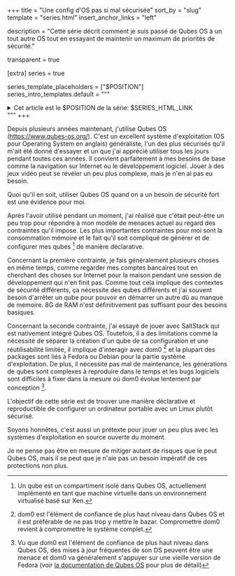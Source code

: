 +++
title = "Une config d'OS pas si mal sécurisée"
sort_by = "slug"
template = "series.html"
insert_anchor_links = "left"

description = "Cette série décrit comment je suis passé de Qubes OS à un tout autre OS tout en essayant de maintenir un maximum de priorités de sécurité."

transparent = true

[extra]
series = true

series_template_placeholders = ["$POSITION"]
series_intro_templates.default = """
<details>
  <summary>Cet article est le $POSITION de la série: $SERIES_HTML_LINK</summary>
  $SERIES_PAGES_OLIST
</details>
"""
+++

Depuis plusieurs années maintenant, j'utilise Qubes OS (<https://www.qubes-os.org/>).
C'est un excellent système d'exploitation (OS pour Operating System en anglais) généraliste, l'un des plus sécurisés qu'il m'ait été donné d'essayer et un que j'ai apprécié utiliser tous les jours pendant toutes ces années.
Il convient parfaitement à mes besoins de base comme la navigation sur Internet ou le développement logiciel.
Jouer à des jeux vidéo peut se révéler un peu plus complexe, mais je n'en ai pas eu besoin.

Quoi qu'il en soit, utiliser Qubes OS quand on a un besoin de sécurité fort est une évidence pour moi.

Après l'avoir utilisé pendant un moment, j'ai réalisé que c'était peut-être un peu trop pour répondre à mon modèle de menaces actuel au regard des contraintes qu'il impose.
Les plus importantes contraintes pour moi sont la consommation mémoire et le fait qu'il soit compliqué de générer et de configurer mes qubes [^1] de manière déclarative.

Concernant la première contrainte, je fais généralement plusieurs choses en même temps, comme regarder mes comptes bancaires tout en cherchant des choses sur Internet pour la maison pendant une session de développement qui n'en finit pas.
Comme tout cela implique des contextes de sécurité différents, ça nécessite des qubes différents et j'ai souvent besoin d'arrêter un qube pour pouvoir en démarrer un autre dû au manque de mémoire.
8G de RAM n'est définitivement pas suffisant pour des besoins basiques.

Concernant la seconde contrainte, j'ai essayé de jouer avec SaltStack qui est nativement intégré Qubes OS.
Toutefois, il a des limitations comme la nécessité de séparer la création d'un qube de sa configuration et une réutilisabilité limitée, il implique d'interagir avec dom0 [^2] et la plupart des packages sont liés à Fedora ou Debian pour la partie système d'exploitation.
De plus, il nécessite pas mal de maintenance, les générations de qubes sont complexes à reproduire dans le temps et les bugs logiciels sont difficiles à fixer dans la mesure où dom0 évolue lentement par conception [^3].

L'objectif de cette série est de trouver une manière déclarative et reproductible de configurer un ordinateur portable avec un Linux plutôt sécurisé.

Soyons honnêtes, c'est aussi un prétexte pour jouer un peu plus avec les systèmes d'exploitation en source ouverte du moment.

Je ne pense pas être en mesure de mitiger autant de risques que le peut Qubes OS, mais il se peut que je n'aie pas un besoin impératif de ces protections non plus.

[^1]: Un qube est un compartiment isolé dans Qubes OS, actuellement implémenté en tant que machine virtuelle dans un environnement virtualisé basé sur Xen.
[^2]: dom0 est l'élément de confiance de plus haut niveau dans Qubes OS et il est préférable de ne pas trop y mettre le bazar. Compromettre dom0 revient à compromettre le système complet.
[^3]: Vu que dom0 est l'élément de confiance de plus haut niveau dans Qubes OS, des mises à jour fréquentes de son OS peuvent être une menace et dom0 va généralement s'appuyer sur une vieille version de Fedora (voir [la documentation de Qubes OS](https://www.qubes-os.org/doc/supported-releases/#note-on-dom0-and-eol) pour plus de détail)
